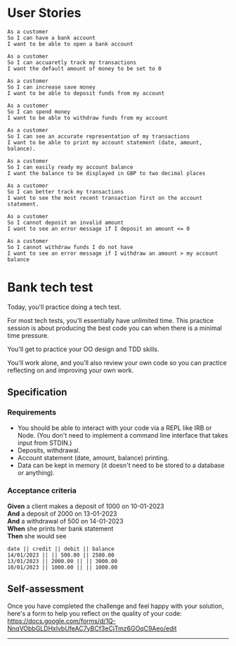 # User Stories 

```
As a customer 
So I can have a bank account 
I want to be able to open a bank account 

As a customer
So I can accuaretly track my transactions
I want the default amount of money to be set to 0 

As a customer
So I can increase save money
I want to be able to deposit funds from my account 

As a customer
So I can spend money
I want to be able to withdraw funds from my account  

As a customer
So I can see an accurate representation of my transactions
I want to be able to print my account statement (date, amount, balance). 

As a customer
So I can easily ready my account balance
I want the balance to be displayed in GBP to two decimal places

As a customer
So I can better track my transactions
I want to see the most recent transaction first on the account statement.

As a customer
So I cannot deposit an invalid amount
I want to see an error message if I deposit an amount <= 0

As a customer
So I cannot withdraw funds I do not have
I want to see an error message if I withdraw an amount > my account balance

```

# Bank tech test

Today, you'll practice doing a tech test.

For most tech tests, you'll essentially have unlimited time.  This practice session is about producing the best code you can when there is a minimal time pressure.

You'll get to practice your OO design and TDD skills.

You'll work alone, and you'll also review your own code so you can practice reflecting on and improving your own work.

## Specification

### Requirements

* You should be able to interact with your code via a REPL like IRB or Node.  (You don't need to implement a command line interface that takes input from STDIN.)
* Deposits, withdrawal.
* Account statement (date, amount, balance) printing.
* Data can be kept in memory (it doesn't need to be stored to a database or anything).

### Acceptance criteria

**Given** a client makes a deposit of 1000 on 10-01-2023  
**And** a deposit of 2000 on 13-01-2023  
**And** a withdrawal of 500 on 14-01-2023  
**When** she prints her bank statement  
**Then** she would see

```
date || credit || debit || balance
14/01/2023 || || 500.00 || 2500.00
13/01/2023 || 2000.00 || || 3000.00
10/01/2023 || 1000.00 || || 1000.00
```

## Self-assessment

Once you have completed the challenge and feel happy with your solution, here's a form to help you reflect on the quality of your code: https://docs.google.com/forms/d/1Q-NnqVObbGLDHxlvbUfeAC7yBCf3eCjTmz6GOqC9Aeo/edit



---

